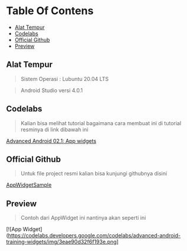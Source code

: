 # Table Of Contens
- [Alat Tempur](#alat)
- [Codelabs](#codelabs)
- [Official Github](#official)
- [Preview](#preview)

## Alat Tempur
> Sistem Operasi : Lubuntu 20.04 LTS

> Android Studio versi 4.0.1


## Codelabs
> Kalian bisa melihat tutorial bagaimana cara membuat ini di tutorial resminya di link dibawah ini

[Advanced Android 02.1: App widgets](https://codelabs.developers.google.com/codelabs/advanced-android-training-widgets/index.html?index=..%2F..%2Fadvanced-android-training#0 "Advanced Android 02.1: App widgets")

## Official Github
> Untuk file project resmi kalian bisa kunjungi githubnya disini

[AppWidgetSample](https://github.com/google-developer-training/android-advanced/tree/master/AppWidgetSample "AppWidgetSample")

## Preview
> Contoh dari AppWidget ini nantinya akan seperti ini

[![App Widget](https://codelabs.developers.google.com/codelabs/advanced-android-training-widgets/img/3eae90d32f6f193e.png]
